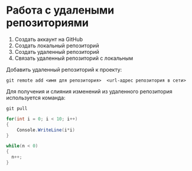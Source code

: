 # **Работа с удалеными репозиториями**
1. Создать аккаунт на GitHub
2. Создать локальный репозиторий
3. Создать удаленный репозиторий
4. Связать удаленный репозиторий с локальным

Добавить удаленный репозиторий к проекту:
```
git remote add <имя для репозитория>  <url-адрес репозитория в сети>
```
Для получения и слияния изменений из удаленного репозитория используется команда:
```
git pull
```
```C#
for(int i = 0; i < 10; i++)
{
    Console.WriteLine(i*i)
}
```
```C#
while(n < 0)
{
  n++;
}
```
